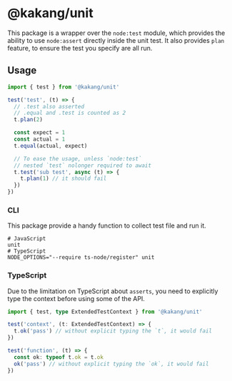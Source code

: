 # @kakang/unit

This package is a wrapper over the `node:test` module,
which provides the ability to use `node:assert` directly
inside the unit test. It also provides `plan` feature,
to ensure the test you specify are all run.

## Usage

```js
import { test } from '@kakang/unit'

test('test', (t) => {
  // .test also asserted
  // .equal and .test is counted as 2
  t.plan(2)

  const expect = 1
  const actual = 1
  t.equal(actual, expect)

  // To ease the usage, unless `node:test`
  // nested `test` nolonger required to await
  t.test('sub test', async (t) => {
    t.plan(1) // it should fail
  })
})
```

### CLI

This package provide a handy function to collect test
file and run it.

```shell
# JavaScript
unit
# TypeScript
NODE_OPTIONS="--require ts-node/register" unit
```

### TypeScript

Due to the limitation on TypeScript about `asserts`,
you need to explicitly type the context before using
some of the API.

```ts
import { test, type ExtendedTestContext } from '@kakang/unit'

test('context', (t: ExtendedTestContext) => {
  t.ok('pass') // without explicit typing the `t`, it would fail
})

test('function', (t) => {
  const ok: typeof t.ok = t.ok
  ok('pass') // without explicit typing the `ok`, it would fail
})
```
